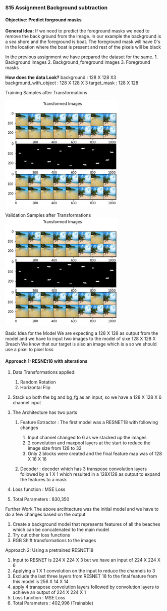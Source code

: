### S15 Assignment Background subtraction
#### Objective: Predict forground masks

**General Idea:**
If we need to predict the foreground masks we need to remove the back ground from the image.
In our example the background is a sea shore and the foreground is boat.
The foreground mask will have 0's in the location where the boat is present and rest of the pixels will be black

In the previous assignment we have prepared the dataset for the same.
	1. Background images
	2. Background_foreground images
	3. Foreground masks

**How does the data Look?**
background : 128 X 128 X3
background_with_object : 128 X 128 X 3
target_mask : 128 X 128

Training Samples after Transformations

![Traning Samples](https://github.com/prarthananbhat/tsai/blob/master/S15/images/images_from_test.png?raw=true)

Validation Samples after Transformations
![alt text](https://github.com/prarthananbhat/tsai/blob/master/S15/images/images_from_test.png?raw=true)


Basic Idea for the Model
We are expecting a 128 X 128 as output from the model and we have to input two images to the model of sixe 128 X 128 X 3reach
We know that our target is also an image which is a so we should use a pixel to pixel loss

#### Approach 1: RESNEt18 with alterations
1. Data Transformations applied:
	1. Random Rotation
	2. Horizontal Flip

2. Stack up both the bg and bg_fg as an input, so we have a 128 X 128 X 6 channel input
3. The Architecture has two parts
	1. Feature Extractor : The first model was a RESNET18 with following changes
		1. Input channel changed to 6 as we stacked up the images
		2. 2 convolution and maxpool layers at the start to reduce the image size from 128 to 32
		3. Only 2 blocks were created and the final feature map was of 128 X 16 X 16

	2. Decoder : decoder which has 3 transpose convolution layers followed by a 1 X 1 which resulted in a 128X128 as output to expand the features to a mask
4. Loss function : MSE Loss
5. Total Parameters : 830,350

Further Work
The above arcihtecture was the initial model and we have to do a few changes based on the output
1. Create a background model that represents features of all the beaches which can be concatenated to the main model
2. Try out other loss functions
3. RGB Shift transformations to the images

Approach 2: Using a pretrained RESNET18 
1. Input to RESNET is 224 X 224 X 3 but we have an input of 224 X 224 X 6 
2. Applying a 1 X 1 convolution on the input to reduce the channels to 3
3. Exclude the last three layers from RESNET 18 fo the final feature from this model is 256 X 14 X 14
4. apply 4 transpose convolution layers followed by convolution layers to achieve an output of 224 X 224 X 1
5. Loss function : MSE Loss
6. Total Parameters : 402,996 (Trainable)


